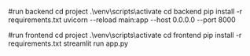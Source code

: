 #run backend
cd project
.\venv\scripts\activate
cd backend
pip install -r requirements.txt
uvicorn --reload main:app --host 0.0.0.0 --port 8000


#run frontend
cd project
.\venv\scripts\activate
cd frontend
pip install -r requirements.txt
streamlit run app.py

